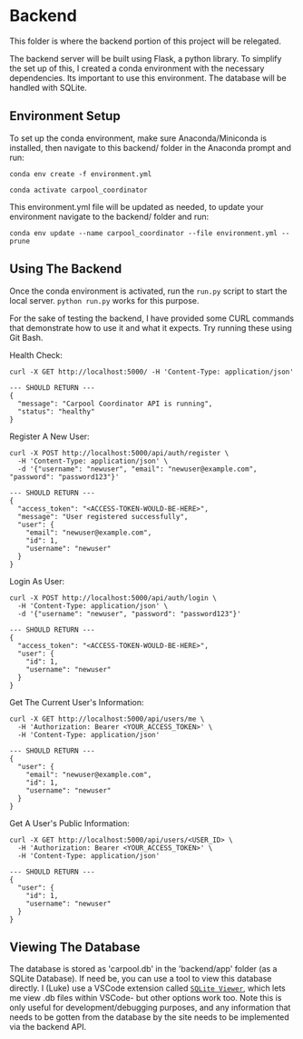 # Backend

This folder is where the backend portion of this project will be relegated.

The backend server will be built using Flask, a python library. To simplify the set up of this, I created a conda environment with the necessary dependencies. Its important to use this environment. The database will be handled with SQLite.

## Environment Setup

To set up the conda environment, make sure Anaconda/Miniconda is installed, then navigate to this backend/ folder in the Anaconda prompt and run:

`conda env create -f environment.yml`

`conda activate carpool_coordinator`

This environment.yml file will be updated as needed, to update your environment navigate to the backend/ folder and run:

`conda env update --name carpool_coordinator --file environment.yml --prune`


## Using The Backend

Once the conda environment is activated, run the ```run.py``` script to start the local server. `python run.py` works for this purpose.

For the sake of testing the backend, I have provided some CURL commands that demonstrate how to use it and what it expects. Try running these using Git Bash.

Health Check:

```
curl -X GET http://localhost:5000/ -H 'Content-Type: application/json'

--- SHOULD RETURN ---
{
  "message": "Carpool Coordinator API is running",
  "status": "healthy"
}
```

Register A New User:
```
curl -X POST http://localhost:5000/api/auth/register \
  -H 'Content-Type: application/json' \
  -d '{"username": "newuser", "email": "newuser@example.com", "password": "password123"}'

--- SHOULD RETURN ---
{
  "access_token": "<ACCESS-TOKEN-WOULD-BE-HERE>",
  "message": "User registered successfully",
  "user": {
    "email": "newuser@example.com",
    "id": 1,
    "username": "newuser"
  }
}
```

Login As User:
```
curl -X POST http://localhost:5000/api/auth/login \
  -H 'Content-Type: application/json' \
  -d '{"username": "newuser", "password": "password123"}'

--- SHOULD RETURN ---
{
  "access_token": "<ACCESS-TOKEN-WOULD-BE-HERE>",
  "user": {
    "id": 1,
    "username": "newuser"
  }
}
```

Get The Current User's Information:
```
curl -X GET http://localhost:5000/api/users/me \
  -H 'Authorization: Bearer <YOUR_ACCESS_TOKEN>' \
  -H 'Content-Type: application/json'

--- SHOULD RETURN ---
{
  "user": {
    "email": "newuser@example.com",
    "id": 1,
    "username": "newuser"
  }
}
```

Get A User's Public Information:
```
curl -X GET http://localhost:5000/api/users/<USER_ID> \
  -H 'Authorization: Bearer <YOUR_ACCESS_TOKEN>' \
  -H 'Content-Type: application/json'

--- SHOULD RETURN ---
{
  "user": {
    "id": 1,
    "username": "newuser"
  }
}
```

## Viewing The Database

The database is stored as 'carpool.db' in the 'backend/app' folder (as a SQLite Database). If need be, you can use a tool to view this database directly. I (Luke) use a VSCode extension called [`SQLite Viewer`](https://marketplace.visualstudio.com/items?itemName=qwtel.sqlite-viewer), which lets me view .db files within VSCode- but other options work too. Note this is only useful for development/debugging purposes, and any information that needs to be gotten from the database by the site needs to be implemented via the backend API.